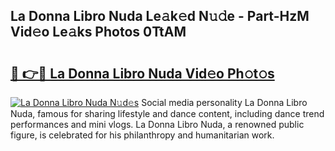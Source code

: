 ## La Donna Libro Nuda Le𝚊k𝚎d N𝚞𝚍e - Part-HzM Vid𝚎o Le𝚊ks Photos 0TtAM

# <h2><a href="http://fbdrzum.evod.top/?m=La+Donna+Libro+Nuda">🔗 👉🔴 La Donna Libro Nuda Vid𝚎o Ph𝚘t𝚘s</a></h2>

[![La Donna Libro Nuda N𝚞d𝚎s](https://i.imgur.com/8V9OHl7.gif)](http://fbdrzum.evod.top/?m=La+Donna+Libro+Nuda)
Social media personality La Donna Libro Nuda, famous for sharing lifestyle and dance content, including dance trend performances and mini vlogs. La Donna Libro Nuda, a renowned public figure, is celebrated for his philanthropy and humanitarian work. 
